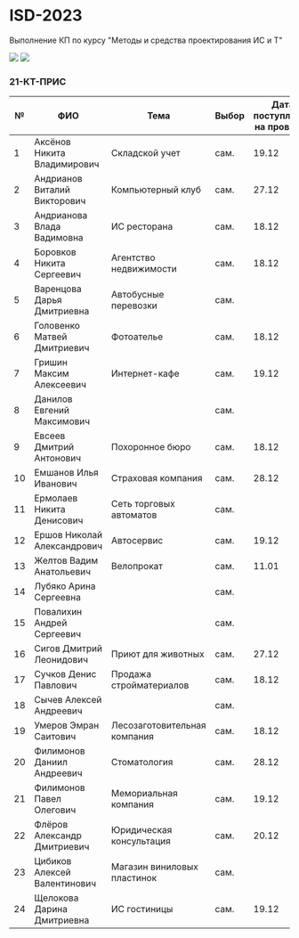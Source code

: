 # ISD-2023
Выполнение КП по курсу "Методы и средства проектирования ИС и Т"

<img src="https://img.shields.io/github/commit-activity/m/nntu-cs/ISD-2023?color=lime&style=for-the-badge">
<img src="https://img.shields.io/github/last-commit/nntu-cs/ISD-2023?color=darkgreen&style=for-the-badge">

### 21-КТ-ПРИС

|№   |  ФИО   | Тема | Выбор | Дата поступления на проверку | Оценка |
| -- | ------ | ---- | ----- | ---------------------------- | ------ |
| 1 | Аксёнов Никита Владимирович | Складской учет | сам. | 19.12 | 5 |
| 2 | Андрианов Виталий Викторович | Компьютерный клуб | сам. | 27.12 |  |
| 3 | Андрианова Влада Вадимовна  | ИС ресторана | сам. | 18.12 | 5 |
| 4 | Боровков Никита Сергеевич | Агентство недвижимости | сам. | 18.12 | 5 |
| 5 | Варенцова Дарья Дмитриевна | Автобусные перевозки | сам. |  |  |
| 6 | Головенко Матвей Дмитриевич | Фотоателье | сам. | 18.12 | 5 |
| 7 | Гришин Максим Алексеевич | Интернет-кафе | сам. | 19.12 |  |
| 8 | Данилов Евгений Максимович |  | сам. |  |  |
| 9 | Евсеев Дмитрий Антонович | Похоронное бюро | сам. | 18.12 | 5 |
| 10 | Емшанов Илья Иванович | Страховая компания | сам. | 28.12 | 4 |
| 11 | Ермолаев Никита Денисович | Сеть торговых автоматов | сам. |  |  |
| 12 | Ершов Николай Александрович | Автосервис | сам. | 19.12 | 5 |
| 13 | Желтов Вадим Анатольевич | Велопрокат | сам. | 11.01 | 3 |
| 14 | Лубяко Арина Сергеевна |  | сам. |  |  |
| 15 | Повалихин Андрей Сергеевич |  | сам. |  |  |
| 16 | Сигов Дмитрий Леонидович | Приют для животных | сам. | 27.12 | 4 |
| 17 | Сучков Денис Павлович | Продажа стройматериалов | сам. | 18.12 | 5 |
| 18 | Сычев Алексей Андреевич |  | сам. |  |  |
| 19 | Умеров Эмран Саитович | Лесозаготовительная компания | сам. | 18.12 | 5 |
| 20 | Филимонов Даниил Андреевич | Стоматология | сам. | 28.12 | 4 |
| 21 | Филимонов Павел Олегович | Мемориальная компания | сам. | 19.12 | 5 |
| 22 | Флёров Александр Дмитриевич | Юридическая консультация | сам. | 20.12 | 5 |
| 23 | Цибиков Алексей Валентинович | Магазин виниловых пластинок | сам. |  |  |
| 24 | Щелокова Дарина Дмитриевна | ИС гостиницы | сам. | 19.12 | 5 |
